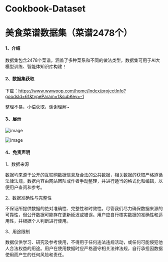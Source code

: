 # Cookbook-Dataset
# 美食菜谱数据集（菜谱2478个）

#### 1、介绍

数据集包含2478个菜谱，涵盖了多种菜系和不同的做法类型，数据集可用于AI大模型训练、智能体知识库构建！

#### 2、数据集获取

下载：https://www.wwwoop.com/home/Index/projectInfo?goodsId=61&typeParam=1&subKey=-1

整理不易，小偿获取，谢谢理解~

#### 3、展示
![image](https://github.com/user-attachments/assets/47e51965-7e81-4a69-ba1e-9dc6d8bc0d1d)

![image](https://github.com/user-attachments/assets/2cd66dab-f7ac-4bbe-97d6-ead1e5671716)


#### 4、免责声明

1、数据来源

数据均来源于公开的互联网数据信息及合法的公共数据，相关数据的获取严格遵循法律法规。数据内容由网站团队或作者手动整理，并进行适当的格式化和编辑，以便用户查阅和参考。

2、数据准确性与完整性

不保证所提供数据的绝对准确性、完整性和时效性。尽管我们尽力确保数据来源的可靠性，但公开数据可能存在更新延迟或错误。用户应自行核实数据的准确性和适用性，并根据个人判断进行使用。

3、用途限制

数据仅供学习、研究及参考使用，不得用于任何违法违规活动，或任何可能侵犯他人合法权益的用途。用户在使用数据时应严格遵守相关法律法规，自行承担因数据使用而产生的任何风险和责任。

